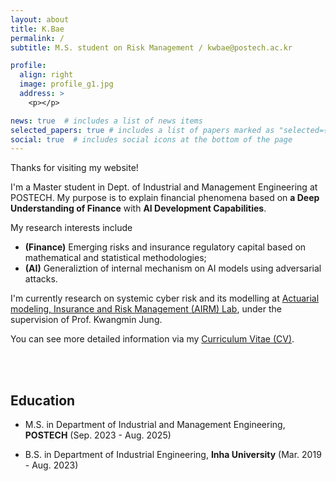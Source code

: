 ```yaml
---
layout: about
title: K.Bae
permalink: /
subtitle: M.S. student on Risk Management / kwbae@postech.ac.kr

profile:
  align: right
  image: profile_g1.jpg
  address: >
    <p></p>

news: true  # includes a list of news items
selected_papers: true # includes a list of papers marked as "selected={true}"
social: true  # includes social icons at the bottom of the page
---
```

Thanks for visiting my website! 

I'm a Master student in Dept. of Industrial and Management Engineering at POSTECH. My purpose is to explain financial phenomena based on **a Deep Understanding of Finance** with **AI Development Capabilities**. 

My research interests include 

- **(Finance)** Emerging risks and insurance regulatory capital based on mathematical and statistical methodologies;
- **(AI)** Generaliztion of internal mechanism on AI models using adversarial attacks.

I'm currently research on systemic cyber risk and its modelling at [Actuarial modeling, Insurance and Risk Management (AIRM) Lab](https://airm.postech.ac.kr/), under the supervision of Prof. Kwangmin Jung.

You can see more detailed information via my [Curriculum Vitae (CV)](../assets/pdf/CV_KBae.pdf).

<br>
<br>


## Education
- M.S. in Department of Industrial and Management Engineering, **POSTECH** (Sep. 2023 - Aug. 2025)
  
- B.S. in Department of Industrial Engineering, **Inha University** (Mar. 2019 - Aug. 2023)


<br>
